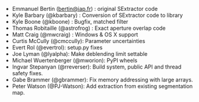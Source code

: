 * Emmanuel Bertin (bertin@iap.fr) : original SExtractor code
* Kyle Barbary (@kbarbary) : Conversion of SExtractor code to library
* Kyle Boone (@kboone) : Bugfix, matched filter
* Thomas Robitaille (@astrofrog) : Exact aperture overlap code
* Matt Craig (@mwcraig) : Windows & OS X support
* Curtis McCully (@cmccully): Parameter uncertainties
* Evert Rol (@evertrol): setup.py fixes
* Joe Lyman (@lyalpha): Make deblending limit settable
* Michael Wuertenberger (@mworion): PyPI wheels
* Ingvar Stepanyan (@rreverser): Build system, public API and thread safety fixes.
* Gabe Brammer (@gbrammer): Fix memory addressing with large arrays.
* Peter Watson (@PJ-Watson): Add extraction from existing segmentation map.
